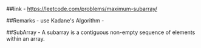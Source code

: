 ##link -
https://leetcode.com/problems/maximum-subarray/

##Remarks -
use Kadane's Algorithm -

##SubArray -
A subarray is a contiguous non-empty sequence of elements within an array.
